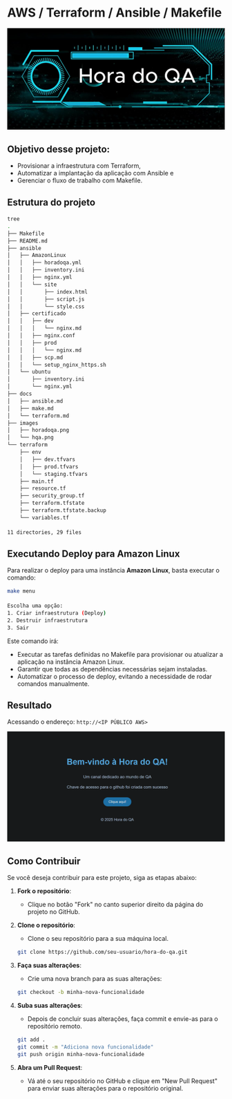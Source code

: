 # AWS / Terraform / Ansible / Makefile

<div align="center">
    <img src="./images/hqa.png" alt="Hora do QA">
</div>

## Objetivo desse projeto:

- Provisionar a infraestrutura com Terraform,
- Automatizar a implantação da aplicação com Ansible e 
- Gerenciar o fluxo de trabalho com Makefile.

## Estrutura do projeto

```bash
tree
.
├── Makefile
├── README.md
├── ansible
│   ├── AmazonLinux
│   │   ├── horadoqa.yml
│   │   ├── inventory.ini
│   │   ├── nginx.yml
│   │   └── site
│   │       ├── index.html
│   │       ├── script.js
│   │       └── style.css
│   ├── certificado
│   │   ├── dev
│   │   │   └── nginx.md
│   │   ├── nginx.conf
│   │   ├── prod
│   │   │   └── nginx.md
│   │   ├── scp.md
│   │   └── setup_nginx_https.sh
│   └── ubuntu
│       ├── inventory.ini
│       └── nginx.yml
├── docs
│   ├── ansible.md
│   ├── make.md
│   └── terraform.md
├── images
│   ├── horadoqa.png
│   └── hqa.png
└── terraform
    ├── env
    │   ├── dev.tfvars
    │   ├── prod.tfvars
    │   └── staging.tfvars
    ├── main.tf
    ├── resource.tf
    ├── security_group.tf
    ├── terraform.tfstate
    ├── terraform.tfstate.backup
    └── variables.tf

11 directories, 29 files
```

## Executando Deploy para Amazon Linux

Para realizar o deploy para uma instância **Amazon Linux**, basta executar o comando:

```bash
make menu

Escolha uma opção:
1. Criar infraestrutura (Deploy)
2. Destruir infraestrutura
3. Sair
```

Este comando irá:

- Executar as tarefas definidas no Makefile para provisionar ou atualizar a aplicação na instância Amazon Linux.
- Garantir que todas as dependências necessárias sejam instaladas.
- Automatizar o processo de deploy, evitando a necessidade de rodar comandos manualmente.

## Resultado

Acessando o endereço: `http://<IP PÚBLICO AWS>`

<div align="center">
    <img src="./images/horadoqa.png" alt="Hora do QA">
</div>

## Como Contribuir

Se você deseja contribuir para este projeto, siga as etapas abaixo:

1. **Fork o repositório**:
   - Clique no botão "Fork" no canto superior direito da página do projeto no GitHub.

2. **Clone o repositório**:
   - Clone o seu repositório para a sua máquina local.

   ```bash
   git clone https://github.com/seu-usuario/hora-do-qa.git
   ```

3. **Faça suas alterações**:
   - Crie uma nova branch para as suas alterações:

   ```bash
   git checkout -b minha-nova-funcionalidade
   ```

4. **Suba suas alterações**:
   - Depois de concluir suas alterações, faça commit e envie-as para o repositório remoto.

   ```bash
   git add .
   git commit -m "Adiciona nova funcionalidade"
   git push origin minha-nova-funcionalidade
   ```

5. **Abra um Pull Request**:
   - Vá até o seu repositório no GitHub e clique em "New Pull Request" para enviar suas alterações para o repositório original.

